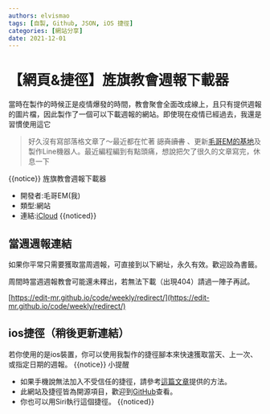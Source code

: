```yaml
---
authors: elvismao
tags: [自製, Github, JSON, iOS 捷徑]
categories: [網站分享]
date: 2021-12-01
---
```


# 【網頁&捷徑】旌旗教會週報下載器

當時在製作的時候正是疫情爆發的時間，教會聚會全面改成線上，且只有提供週報的圖片檔，因此製作了一個可以下載週報的網站。即使現在疫情已經過去，我還是習慣使用這它



> 好久沒有寫部落格文章了～最近都在忙著 <s>認真讀書</s> 、更新[毛哥EM的基地](https://Edit-Mr.github.io)及製作Line機器人。最近編程編到有點頭痛，想說把欠了很久的文章寫完，休息一下

{{notice}}
旌旗教會週報下載器

- 開發者:毛哥EM(我)
- 類型:網站
- 連結:[iCloud](https://Edit-Mr.github.io/code/weekly)
  {{noticed}}

## 當週週報連結

如果你平常只需要獲取當周週報，可直接到以下網址，永久有效。歡迎設為書籤。

周間時當週週報教會可能還未釋出，若無法下載（出現404）請過一陣子再試。

[https://edit-mr.github.io/code/weekly/redirect/](https://edit-mr.github.io/code/weekly/redirect/)

## ios捷徑（稍後更新連結）

若你使用的是ios裝置，你可以使用我製作的捷徑腳本來快速獲取當天、上一次、或指定日期的週報。
{{notice}}
小提醒

- 如果手機說無法加入不受信任的捷徑，請參考[這篇文章](https://emtech.cc/post/shortcut-untrusted_shortcut/)提供的方法。
- 此網站及捷徑皆為開源項目，歡迎到[GitHub](https://github.com/Edit-Mr/Edit-Mr.github.io/tree/main/code/weekly)查看。
- 你也可以用Siri執行這個捷徑。
  {{noticed}}
